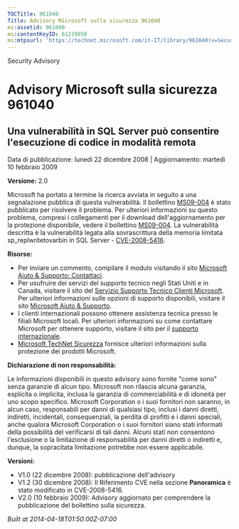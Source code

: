 ```yaml
---
TOCTitle: 961040
Title: Advisory Microsoft sulla sicurezza 961040
ms:assetid: 961040
ms:contentKeyID: 61239850
ms:mtpsurl: 'https://technet.microsoft.com/it-IT/library/961040(v=Security.10)'
---
```


Security Advisory

Advisory Microsoft sulla sicurezza 961040
=========================================

Una vulnerabilità in SQL Server può consentire l'esecuzione di codice in modalità remota
----------------------------------------------------------------------------------------

Data di pubblicazione: lunedì 22 dicembre 2008 | Aggiornamento: martedì 10 febbraio 2009

**Versione:** 2.0

Microsoft ha portato a termine la ricerca avviata in seguito a una segnalazione pubblica di questa vulnerabilità. Il bollettino [MS09-004](http://technet.microsoft.com/it-it/security/default.aspx) è stato pubblicato per risolvere il problema. Per ulteriori informazioni su questo problema, compresi i collegamenti per il download dell'aggiornamento per la protezione disponibile, vedere il bollettino [MS09-004](http://technet.microsoft.com/security/bulletin/ms09-004). La vulnerabilità descritta è la vulnerabilità legata alla sovrascrittura della memoria limitata sp\_replwritetovarbin in SQL Server - [CVE-2008-5416](http://www.cve.mitre.org/cgi-bin/cvename.cgi?name=cve-2008-5416).

**Risorse:**

-   Per inviare un commento, compilare il modulo visitando il sito [Microsoft Aiuto & Supporto: Contattaci](https://support.microsoft.com/common/survey.aspx?scid=sw;en;1257&amp;showpage=1&amp;ws=technet&amp;sd=tech).
-   Per usufruire dei servizi del supporto tecnico negli Stati Uniti e in Canada, visitare il sito del [Servizio Supporto Tecnico Clienti Microsoft](http://support.microsoft.com/?ln=it&x=15&y=11). Per ulteriori informazioni sulle opzioni di supporto disponibili, visitare il sito [Microsoft Aiuto & Supporto](http://support.microsoft.com/).
-   I clienti internazionali possono ottenere assistenza tecnica presso le filiali Microsoft locali. Per ulteriori informazioni su come contattare Microsoft per ottenere supporto, visitare il sito per il [supporto internazionale](http://support.microsoft.com/).
-   [Microsoft TechNet Sicurezza](http://technet.microsoft.com/it-it/security/default.aspx) fornisce ulteriori informazioni sulla protezione dei prodotti Microsoft.

**Dichiarazione di non responsabilità:**

Le informazioni disponibili in questo advisory sono fornite "come sono" senza garanzie di alcun tipo. Microsoft non rilascia alcuna garanzia, esplicita o implicita, inclusa la garanzia di commerciabilità e di idoneità per uno scopo specifico. Microsoft Corporation o i suoi fornitori non saranno, in alcun caso, responsabili per danni di qualsiasi tipo, inclusi i danni diretti, indiretti, incidentali, consequenziali, la perdita di profitti e i danni speciali, anche qualora Microsoft Corporation o i suoi fornitori siano stati informati della possibilità del verificarsi di tali danni. Alcuni stati non consentono l'esclusione o la limitazione di responsabilità per danni diretti o indiretti e, dunque, la sopracitata limitazione potrebbe non essere applicabile.

**Versioni:**

-   V1.0 (22 dicembre 2008): pubblicazione dell'advisory
-   V1.2 (30 dicembre 2008): Il Riferimento CVE nella sezione **Panoramica** è stato modificato in CVE-2008-5416.
-   V2.0 (10 febbraio 2009): Advisory aggiornato per comprendere la pubblicazione del bollettino sulla sicurezza.

*Built at 2014-04-18T01:50:00Z-07:00*
